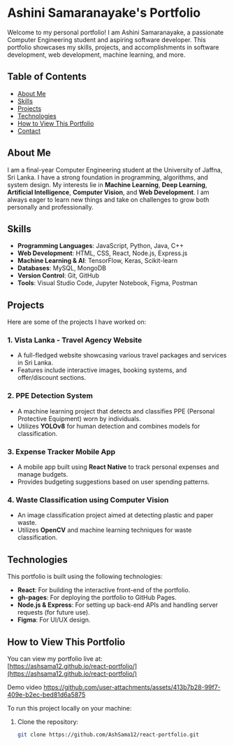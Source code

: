# Ashini Samaranayake's Portfolio

Welcome to my personal portfolio! I am Ashini Samaranayake, a passionate Computer Engineering student and aspiring software developer. This portfolio showcases my skills, projects, and accomplishments in software development, web development, machine learning, and more.

## Table of Contents

- [About Me](#about-me)
- [Skills](#skills)
- [Projects](#projects)
- [Technologies](#technologies)
- [How to View This Portfolio](#how-to-view-this-portfolio)
- [Contact](#contact)

## About Me

I am a final-year Computer Engineering student at the University of Jaffna, Sri Lanka. I have a strong foundation in programming, algorithms, and system design. My interests lie in **Machine Learning**, **Deep Learning**, **Artificial Intelligence**, **Computer Vision**, and **Web Development**. I am always eager to learn new things and take on challenges to grow both personally and professionally.

## Skills

- **Programming Languages**: JavaScript, Python, Java, C++
- **Web Development**: HTML, CSS, React, Node.js, Express.js
- **Machine Learning & AI**: TensorFlow, Keras, Scikit-learn
- **Databases**: MySQL, MongoDB
- **Version Control**: Git, GitHub
- **Tools**: Visual Studio Code, Jupyter Notebook, Figma, Postman

## Projects

Here are some of the projects I have worked on:

### 1. **Vista Lanka - Travel Agency Website**
   - A full-fledged website showcasing various travel packages and services in Sri Lanka.
   - Features include interactive images, booking systems, and offer/discount sections.

### 2. **PPE Detection System**
   - A machine learning project that detects and classifies PPE (Personal Protective Equipment) worn by individuals.
   - Utilizes **YOLOv8** for human detection and combines models for classification.

### 3. **Expense Tracker Mobile App**
   - A mobile app built using **React Native** to track personal expenses and manage budgets.
   - Provides budgeting suggestions based on user spending patterns.

### 4. **Waste Classification using Computer Vision**
   - An image classification project aimed at detecting plastic and paper waste.
   - Utilizes **OpenCV** and machine learning techniques for waste classification.

## Technologies

This portfolio is built using the following technologies:

- **React**: For building the interactive front-end of the portfolio.
- **gh-pages**: For deploying the portfolio to GitHub Pages.
- **Node.js & Express**: For setting up back-end APIs and handling server requests (for future use).
- **Figma**: For UI/UX design.

## How to View This Portfolio

You can view my portfolio live at:  
[https://ashsama12.github.io/react-portfolio/](https://ashsama12.github.io/react-portfolio/)

Demo video
https://github.com/user-attachments/assets/413b7b28-99f7-409e-b2ec-bed81d6a5875


To run this project locally on your machine:

1. Clone the repository:
   ```bash
   git clone https://github.com/AshSama12/react-portfolio.git
